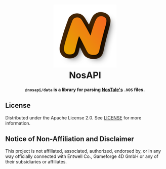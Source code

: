 <!--suppress HtmlDeprecatedAttribute, CheckImageSize -->
<h1 align="center">
    <a href="https://github.com/zakuciael/nosapi">
        <img alt="PE File" src="/.github/logo.png" width="200" />
    </a>
    <br />
    NosAPI
</h1>

<h4 align="center">
<code>@nosapi/data</code> is a library for parsing <a href="https://gameforge.com/en-GB/play/nostale">NosTale's</a> <code>.NOS</code> files.
</h4>

## License

Distributed under the Apache License 2.0. See [LICENSE](LICENSE) for
more information.

## Notice of Non-Affiliation and Disclaimer

This project is not affiliated, associated, authorized, endorsed by, or in any way officially connected with Entwell
Co., Gameforge 4D GmbH or any of their subsidiaries or affiliates.
